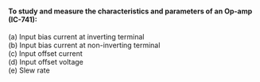 #### To study and measure the characteristics and parameters of an Op-amp (IC-741):
(a) Input bias current at inverting terminal  
(b) Input bias current at non-inverting terminal  
(c) Input offset current  
(d) Input offset voltage  
(e) Slew rate  
